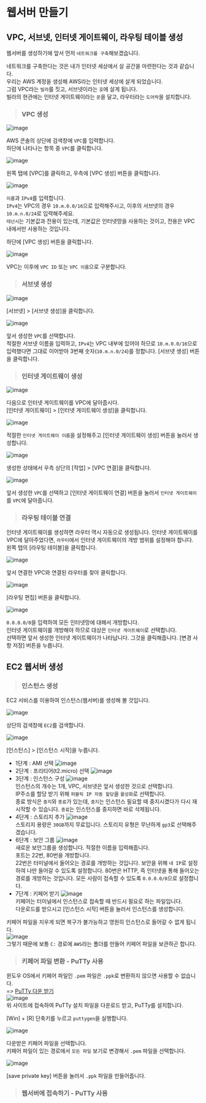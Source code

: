 # 웹서버 만들기

## VPC, 서브넷, 인터넷 게이트웨이, 라우팅 테이블 생성

웹서버를 생성하기에 앞서 먼저 `네트워크를 구축`해보겠습니다.

네트워크를 구축한다는 것은 내가 인터넷 세상에서 살 공간을 마련한다는 것과 같습니다.   
우리는 AWS 계정을 생성해 AWS라는 인터넷 세상에 살게 되었습니다.   
그럼 VPC라는 `빌라`를 짓고, 서브넷이라는 `호`에 살게 됩니다.   
빌라의 현관에는 인터넷 게이트웨이라는 `문`을 달고, 라우터라는 `도어락`을 설치합니다.   

> <h3>VPC 생성</h3>

![image](https://user-images.githubusercontent.com/43658658/134436316-08f20892-152b-4420-a3a5-f7b7489bf7ef.png)

AWS 콘솔의 상단에 검색창에 `VPC`를 입력합니다.   
하단에 나타나는 항목 중 `VPC`를 클릭합니다.

![image](https://user-images.githubusercontent.com/43658658/134436441-9a7650f2-8451-40e5-a2ec-2b0140e22d1f.png)

왼쪽 탭에 [VPC]를 클릭하고, 우측에 [VPC 생성] 버튼을 클릭합니다.

![image](https://user-images.githubusercontent.com/43658658/134436767-8edcb86c-c34d-4288-852d-0c62960c67df.png)

`이름`과 `IPv4`를 입력합니다.   
`IPv4`는 VPC의 경우 `10.m.0.0/16`으로 입력해주시고, 이후의 서브넷의 경우 `10.m.n.0/24`로 입력해주세요.   
`테넌시`는 기본값과 전용이 있는데, 기본값은 인터넷망을 사용하는 것이고, 전용은 VPC 내에서만 사용하는 것입니다.

하단에 [VPC 생성] 버튼을 클릭합니다.

![image](https://user-images.githubusercontent.com/43658658/134437378-c64c528b-4b42-43b8-ba9e-c1f497eabd71.png)

VPC는 이후에 `VPC ID` 또는 `VPC 이름`으로 구분합니다.

> <h3>서브넷 생성</h3>

![image](https://user-images.githubusercontent.com/43658658/134437550-1ae32b03-83b4-4e18-b507-dcd36fc0b365.png)

[서브넷] > [서브넷 생성]을 클릭합니다.

![image](https://user-images.githubusercontent.com/43658658/134437770-d33a5f26-6aee-473a-b1fe-ba37e4c8794a.png)

앞서 생성한 `VPC`를 선택합니다.   
적절한 서브넷 이름을 입력하고, `IPv4`는 VPC 내부에 있어야 하므로 `10.m.0.0/16`으로 입력했다면 그대로 이어받아 3번째 숫자(`10.m.n.0/24`)를 정합니다.
[서브넷 생성] 버튼을 클릭합니다.

> <h3>인터넷 게이트웨이 생성</h3>

![image](https://user-images.githubusercontent.com/43658658/134437996-1d58d824-f0c6-412d-a401-6e9d9b5570db.png)

다음으로 인터넷 게이트웨이를 VPC에 달아줍시다.   
[인터넷 게이트웨이] > [인터넷 게이트웨이 생성]을 클릭합니다.

![image](https://user-images.githubusercontent.com/43658658/134438144-9225e3f6-b2b9-455b-913a-fc25e87c4a29.png)

적절한 `인터넷 게이트웨이 이름`을 설정해주고 [인터넷 게이트웨이 생성] 버튼을 눌러서 생성합니다.   

![image](https://user-images.githubusercontent.com/43658658/134438270-f10f392a-b795-4779-af11-390b8420fc58.png)

생성한 상태에서 우측 상단의 [작업] > [VPC 연결]을 클릭합니다.

![image](https://user-images.githubusercontent.com/43658658/134438319-069d6242-f4d4-4f79-9a7b-7c4e6aa8f4fa.png)

앞서 생성한 `VPC`를 선택하고 [인터넷 게이트웨이 연결] 버튼을 눌러서 `인터넷 게이트웨이`를 `VPC`에 달아줍니다.

> <h3>라우팅 테이블 연결</h3>

인터넷 게이트웨이를 생성하면 라우터 역시 자동으로 생성됩니다.
인터넷 게이트웨이를 VPC에 달아주었다면, `라우터`에서 인터넷 게이트웨이의 개방 범위를 설정해야 합니다.
왼쪽 탭의 [라우팅 테이블]을 클릭합니다.

![image](https://user-images.githubusercontent.com/43658658/134438538-430df0e9-1da7-4927-9ed0-3af33a02db6f.png)

앞서 연결한 VPC와 연결된 라우터를 찾아 클릭합니다.

![image](https://user-images.githubusercontent.com/43658658/134438667-8927bd12-6b52-4db5-9128-5b67f0c36d63.png)

[라우팅 편집] 버튼을 클릭합니다.

![image](https://user-images.githubusercontent.com/43658658/134438836-47e67323-dbb1-41be-bc69-b2af6af9718e.png)

`0.0.0.0/0`을 입력하여 모든 인터넷망에 대해서 개방합니다.   
인터넷 게이트웨이를 개방해야 하므로 대상은 `인터넷 게이트웨이`로 선택합니다.   
선택하면 앞서 생성한 인터넷 게이트웨이가 나타납니다. 그것을 클릭해줍니다.
[변경 사항 저장] 버튼을 누릅니다.

## EC2 웹서버 생성

> <h3>인스턴스 생성</h3>

EC2 서비스를 이용하여 인스턴스(웹서버)를 생성해 볼 것입니다.

![image](https://user-images.githubusercontent.com/43658658/134443595-1a5e39c5-b44d-4eb7-8dee-e41688955308.png)

상단의 검색창에 `EC2`를 검색합니다. 

![image](https://user-images.githubusercontent.com/43658658/134443660-be5aee35-1686-4a8c-a0b0-eaa37f44353e.png)

[인스턴스] > [인스턴스 시작]을 누릅니다.

  - 1단계 : AMI 선택
![image](https://user-images.githubusercontent.com/43658658/134443752-7585f43d-afbb-4377-a877-6ed7b01151db.png)   
  - 2단계 : 프리티어(t2.micro) 선택
![image](https://user-images.githubusercontent.com/43658658/134443825-41d1cc9a-5797-43b6-931a-593d066d0a4a.png)   
  - 3단계 : 인스턴스 구성
![image](https://user-images.githubusercontent.com/43658658/134443929-520d37a7-7c3e-439d-832a-023e3db6a828.png)   
인스턴스의 개수는 1개, VPC, 서브넷은 앞서 생성한 것으로 선택합니다.   
IP주소를 할당 받기 위해 `퍼블릭 IP 자동 할당`을 `활성화`로 선택합니다.   
종료 방식은 `중지`와 `종료`가 있는데, `중지`는 인스턴스 필요할 때 중지시켰다가 다시 재시작할 수 있습니다. `종료`는 인스턴스를 중지하면 바로 삭제됩니다.
  - 4단계 : 스토리지 추가
![image](https://user-images.githubusercontent.com/43658658/134444195-3364d076-b5e0-4a06-adfe-24bd6d0c2e67.png)   
스토리지 용량은 `30GB`까지 무료입니다. 스토리지 유형은 무난하게 `gp3`로 선택해주겠습니다.
  - 6단계 : 보안 그룹
![image](https://user-images.githubusercontent.com/43658658/134444541-a236a07b-9073-4221-a69c-df5ce520f964.png)   
새로운 보안그룹을 생성합니다. 적절한 이름을 입력해줍니다.   
포트는 22번, 80번을 개방합니다.   
22번은 터미널에서 들어오는 경로를 개방하는 것입니다. 보안을 위해 `내 IP`로 설정하여 나만 들어갈 수 있도록 설정합니다.
80번은 HTTP, 즉 인터넷을 통해 들어오는 경로를 개방하는 것입니다. 모든 사람이 접속할 수 있도록 `0.0.0.0/0`으로 설정합니다.   
  - 7단계 : 키페어 받기
![image](https://user-images.githubusercontent.com/43658658/134444787-440e4153-13f2-4237-befb-3e682095c9b7.png)   
키페어는 터미널에서 인스턴스로 접속할 때 반드시 필요로 하는 파일입니다.   
다운로드를 받으시고 [인스턴스 시작] 버튼을 눌러서 인스턴스를 생성합니다.

키페어 파일을 지우게 되면 복구가 불가능하고 영원히 인스턴스로 들어갈 수 없게 됩니다.   
![image](https://user-images.githubusercontent.com/43658658/134444992-dffc99f5-218a-410e-8d54-b7822b561eff.png)   
그렇기 때문에 보통 `C:` 경로에 `AWS`라는 폴더를 만들어 키페어 파일을 보관하곤 합니다.

> <h3>키페어 파일 변환 - PuTTy 사용</h3>

윈도우 OS에서 키페어 파일인 `.pem` 파일은 `.ppk`로 변환하지 않으면 사용할 수 없습니다.   
=> [PuTTy 다운 받기](https://www.chiark.greenend.org.uk/~sgtatham/putty/latest.html)   
![image](https://user-images.githubusercontent.com/43658658/134445451-9ac72c82-cd2f-4a51-97c7-63020987e6f8.png)   
위 사이트에 접속하여 PuTTy 설치 파일을 다운로드 받고, PuTTy를 설치합니다.

[Win] + [R] 단축키를 누르고 `puttygen`을 실행합니다.

![image](https://user-images.githubusercontent.com/43658658/134445963-1d539f9f-4619-444d-87dc-0387627ca453.png)

다운받은 키페어 파일을 선택합니다.   
키페어 파일이 있는 경로에서 `모든 파일` 보기로 변경해서 `.pem` 파일을 선택합니다.

![image](https://user-images.githubusercontent.com/43658658/134446046-41e26b44-7695-467d-a782-ec540247e1a4.png)

[save private key] 버튼을 눌러서 `.ppk` 파일을 만들어줍니다.

> <h3>웹서버에 접속하기 - PuTTy 사용</h3>




